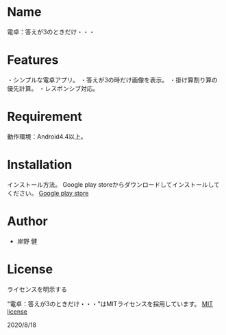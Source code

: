# Name
電卓：答えが3のときだけ・・・


# Features

・シンプルな電卓アプリ。
・答えが3の時だけ画像を表示。
・掛け算割り算の優先計算。
・レスポンシブ対応。


# Requirement

動作環境：Android4.4以上。


# Installation
インストール方法。
Google play storeからダウンロードしてインストールしてください。
[Google play store](https://play.google.com/store/apps/details?id=to.msn.wings.caluculator)


# Author

* 岸野 健


# License
ライセンスを明示する

"電卓：答えが3のときだけ・・・"はMITライセンスを採用しています。
 [MIT license](https://en.wikipedia.org/wiki/MIT_License)

 2020/8/18
